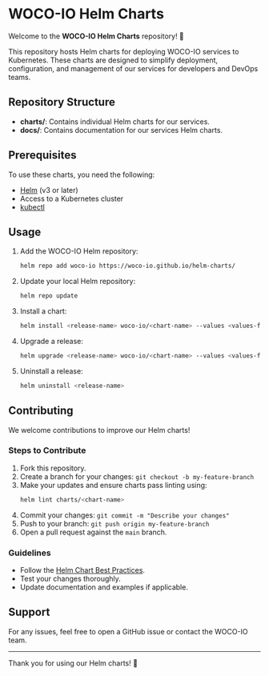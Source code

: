 # WOCO-IO Helm Charts

Welcome to the **WOCO-IO Helm Charts** repository! 🎉

This repository hosts Helm charts for deploying WOCO-IO services to Kubernetes. These charts are designed to simplify deployment, configuration, and management of our services for developers and DevOps teams.

## Repository Structure

- **charts/**: Contains individual Helm charts for our services.
- **docs/**: Contains documentation for our services Helm charts.

## Prerequisites

To use these charts, you need the following:
- [Helm](https://helm.sh/) (v3 or later)
- Access to a Kubernetes cluster
- [kubectl](https://kubernetes.io/docs/tasks/tools/install-kubectl/)

## Usage

1. Add the WOCO-IO Helm repository:
   ```bash
   helm repo add woco-io https://woco-io.github.io/helm-charts/
   ```

2. Update your local Helm repository:
   ```bash
   helm repo update
   ```

3. Install a chart:
   ```bash
   helm install <release-name> woco-io/<chart-name> --values <values-file>.yaml
   ```

4. Upgrade a release:
   ```bash
   helm upgrade <release-name> woco-io/<chart-name> --values <values-file>.yaml
   ```

5. Uninstall a release:
   ```bash
   helm uninstall <release-name>
   ```

## Contributing

We welcome contributions to improve our Helm charts!

### Steps to Contribute

1. Fork this repository.
2. Create a branch for your changes: `git checkout -b my-feature-branch`
3. Make your updates and ensure charts pass linting using:
   ```bash
   helm lint charts/<chart-name>
   ```
4. Commit your changes: `git commit -m "Describe your changes"`
5. Push to your branch: `git push origin my-feature-branch`
6. Open a pull request against the `main` branch.

### Guidelines

- Follow the [Helm Chart Best Practices](https://helm.sh/docs/chart_best_practices/).
- Test your changes thoroughly.
- Update documentation and examples if applicable.

## Support

For any issues, feel free to open a GitHub issue or contact the WOCO-IO team.

---

Thank you for using our Helm charts! 🚀
